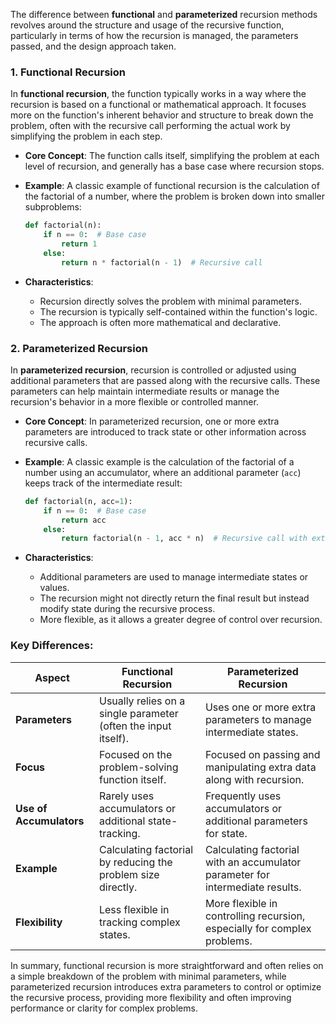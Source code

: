 The difference between **functional** and **parameterized** recursion methods revolves around the structure and usage of the recursive function, particularly in terms of how the recursion is managed, the parameters passed, and the design approach taken.

### 1. **Functional Recursion**

In **functional recursion**, the function typically works in a way where the recursion is based on a functional or mathematical approach. It focuses more on the function's inherent behavior and structure to break down the problem, often with the recursive call performing the actual work by simplifying the problem in each step.

- **Core Concept**: The function calls itself, simplifying the problem at each level of recursion, and generally has a base case where recursion stops.
- **Example**: A classic example of functional recursion is the calculation of the factorial of a number, where the problem is broken down into smaller subproblems:

  ```python
  def factorial(n):
      if n == 0:  # Base case
          return 1
      else:
          return n * factorial(n - 1)  # Recursive call
  ```

- **Characteristics**:
  - Recursion directly solves the problem with minimal parameters.
  - The recursion is typically self-contained within the function's logic.
  - The approach is often more mathematical and declarative.

### 2. **Parameterized Recursion**

In **parameterized recursion**, recursion is controlled or adjusted using additional parameters that are passed along with the recursive calls. These parameters can help maintain intermediate results or manage the recursion's behavior in a more flexible or controlled manner.

- **Core Concept**: In parameterized recursion, one or more extra parameters are introduced to track state or other information across recursive calls.
- **Example**: A classic example is the calculation of the factorial of a number using an accumulator, where an additional parameter (`acc`) keeps track of the intermediate result:

  ```python
  def factorial(n, acc=1):
      if n == 0:  # Base case
          return acc
      else:
          return factorial(n - 1, acc * n)  # Recursive call with extra parameter
  ```

- **Characteristics**:
  - Additional parameters are used to manage intermediate states or values.
  - The recursion might not directly return the final result but instead modify state during the recursive process.
  - More flexible, as it allows a greater degree of control over recursion.

### Key Differences:

| **Aspect**              | **Functional Recursion**                                       | **Parameterized Recursion**                                                   |
| ----------------------- | -------------------------------------------------------------- | ----------------------------------------------------------------------------- |
| **Parameters**          | Usually relies on a single parameter (often the input itself). | Uses one or more extra parameters to manage intermediate states.              |
| **Focus**               | Focused on the problem-solving function itself.                | Focused on passing and manipulating extra data along with recursion.          |
| **Use of Accumulators** | Rarely uses accumulators or additional state-tracking.         | Frequently uses accumulators or additional parameters for state.              |
| **Example**             | Calculating factorial by reducing the problem size directly.   | Calculating factorial with an accumulator parameter for intermediate results. |
| **Flexibility**         | Less flexible in tracking complex states.                      | More flexible in controlling recursion, especially for complex problems.      |

In summary, functional recursion is more straightforward and often relies on a simple breakdown of the problem with minimal parameters, while parameterized recursion introduces extra parameters to control or optimize the recursive process, providing more flexibility and often improving performance or clarity for complex problems.
